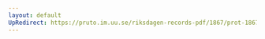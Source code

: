 ```yaml
---
layout: default
UpRedirect: https://pruto.im.uu.se/riksdagen-records-pdf/1867/prot-1867--fk--302/prot-1867--fk--302_020.pdf
---
```

